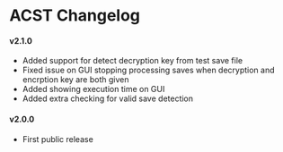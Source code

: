 ACST Changelog
==============

#### v2.1.0
- Added support for detect decryption key from test save file
- Fixed issue on GUI stopping processing saves when decryption and encrption key are both given
- Added showing execution time on GUI
- Added extra checking for valid save detection

#### v2.0.0
- First public release